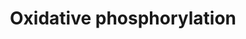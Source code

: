 ---
annotations:
- id: PW:0001059
  parent: classic metabolic pathway
  type: Pathway Ontology
  value: oxidative phosphorylation pathway
authors:
- Andra
- MartijnVanIersel
- Khanspers
- MaintBot
- AlexanderPico
- AllanKuchinsky
- Zari
- Mkutmon
- DeSl
- Egonw
- Fehrhart
- Eweitz
citedin:
- link: PMC9316482
  title: A Pilot Mitochondrial Genome-Wide Association on Migraine Among Saudi Arabians
    (2022)
- link: PMC8751594
  title: DNA methylation of ARHGAP30 is negatively associated with ARHGAP30 expression
    in lung adenocarcinoma, which reduces tumor immunity and is detrimental to patient
    survival (2021)
- link: PMC7272425
  title: Skeletal muscle reprogramming by breast cancer regardless of treatment history
    or tumor molecular subtype (2020)
- link: PMC6695383
  title: Long-term cardiovascular disorders in the STOX1 mouse model of preeclampsia
    (2019)
- link: PMC5850959
  title: Pathway analysis of transcriptomic data shows immunometabolic effects of
    vitamin D (2018)
- link: PMC5445375
  title: Pre-silencing of genes involved in the electron transport chain (ETC) pathway
    is associated with responsiveness to abatacept in rheumatoid arthritis (2017)
- link: 10.1038/s41467-024-47085-y
  title: A patient-based iPSC-derived hepatocyte model of alcohol-associated cirrhosis
    reveals bioenergetic insights into disease pathogenesis (2024)
- link: 10.1016/j.stemcr.2023.05.007
  title: Parallel use of human stem cell lung and heart models provide insights for
    SARS-CoV-2 treatment (2023)
communities: []
description: Oxidative phosphorylation is the process in which ATP is formed as a
  result of the transfer of electrons from NADH or FADH2 to O2 by a series of electron
  carriers. This process, which takes place in mitochondria, is the major source of
  ATP in aerobic organisms. [https://www.ncbi.nlm.nih.gov/books/NBK21208/]   Proteins
  on this pathway have targeted assays available via the [https://assays.cancer.gov/available_assays?wp_id=WP623
  CPTAC Assay Portal]
last-edited: 2024-07-22
ndex: 0317a8f6-8b62-11eb-9e72-0ac135e8bacf
organisms:
- Homo sapiens
redirect_from:
- /index.php/Pathway:WP623
- /instance/WP623
- /instance/WP623_r134409
revision: r134409
schema-jsonld:
- '@context': https://schema.org/
  '@id': https://wikipathways.github.io/pathways/WP623.html
  '@type': Dataset
  creator:
    '@type': Organization
    name: WikiPathways
  description: Oxidative phosphorylation is the process in which ATP is formed as
    a result of the transfer of electrons from NADH or FADH2 to O2 by a series of
    electron carriers. This process, which takes place in mitochondria, is the major
    source of ATP in aerobic organisms. [https://www.ncbi.nlm.nih.gov/books/NBK21208/]   Proteins
    on this pathway have targeted assays available via the [https://assays.cancer.gov/available_assays?wp_id=WP623
    CPTAC Assay Portal]
  keywords:
  - ADP
  - AQDQ
  - ASHI
  - ATP
  - ATP5A1
  - ATP5B
  - ATP5D
  - ATP5E
  - ATP5F1
  - ATP5G1
  - ATP5G2
  - ATP5G3
  - ATP5H
  - ATP5I
  - ATP5J
  - ATP5J2
  - ATP5L
  - ATP5O
  - ATP5S
  - ATP6
  - ATP6AP1
  - ATP6AP2
  - B13
  - B14
  - B14.5a
  - B14.5b
  - B15
  - B17
  - B18
  - B22
  - B9
  - CI-42KD
  - CI-51kD
  - CI-75Kd
  - CI-SGDH
  - FASN2A
  - GZMB
  - Hydrogen
  - KFYI
  - MT-ATP6
  - MT-ATP8
  - NAD
  - NADH
  - ND1
  - ND2
  - ND3
  - ND4
  - ND4L
  - ND5
  - ND6
  - NDUFA11
  - NDUFA2
  - NDUFA4
  - NDUFA8
  - NDUFA9
  - NDUFB10
  - NDUFB2
  - NDUFB4
  - NDUFS2
  - NDUFS3
  - NDUFS5
  - NDUFS6
  - NDUFS7
  - NDUFS8
  - NDUFV2
  - NDUFV3
  - NUOMS
  license: CC0
  name: Oxidative phosphorylation
seo: CreativeWork
title: Oxidative phosphorylation
wpid: WP623
---
